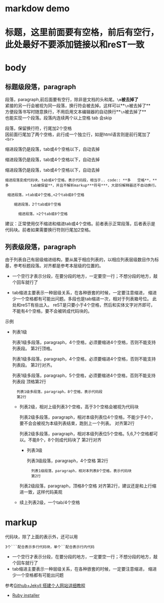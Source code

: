 markdow demo
============

# 标题，这里前面要有空格，前后有空行，此处最好不要添加链接以和reST一致

# body

## 标题级段落，paragraph

段落，paragraph,前后面要有空行，除非是文档的头和尾。**`\n`被去掉了**\
紧接的另一行会被视为同一段落，换行符会被去掉。这样可以**`\n`被去掉了**\
方便段落书写时随意换行，不用启用文本编辑器的自动换行**`\n`被去掉了**\
也能实现一个段落。段落内连续两个以上空格  tab       会skip

段落，保留换行符，行尾加2个空格  
因前面行尾加了两个空格，此行成一个独立行，如是html语言则是前行尾加了`<br>`

 缩进段落仍是段落，tab或4个空格以下，自动去掉
  
  缩进段落仍是段落，tab或4个空格以下，自动去掉
   
   缩进段落仍是段落，tab或4个空格以下，自动去掉

    缩进段落变成代码块，tab或4个空格，表示代码段，相当于.. code:: **多   空格**，**多          tab被保留**，并且不解析markup***符号***，大部份解释器还不自动换行。

     缩进段落，>tab或4个空格,<2个tab或8个空格

        缩进段落，2个tab或8个空格

          缩进段落，>2个tab或8个空格


建议：正常使用仅不缩进和缩进tab或4个空格。前者表示正常段落，后者表示是代码块。前者如果需要换行符则行尾加2空格。

## 列表级段落，paragraph

由于列表自己有层级缩进结构，要从属于相应列表的，以相应列表层级数目作为标基，参考标题段落。对齐都是参考本层级的位置的。

* 一个空行才表示分段，在要分段的地方，一定要空一行；不想分段的地方，敲个回车就行了

* tab缩进主要表示一种层级关系，在各种嵌套的时候，一定要注意缩进，
  缩进少一个空格都有可能出问题。多段也是tab缩进一次，相对于列表箱号位。
  此处和reST有些出入。 reST是只要小于4个空格，然后和实体文字对齐即可，不能有4个空格，要不会被转成代码块的。

示例

- 列表1级

    列表1级多段落，paragraph，4个空格，必须要缩进4个空格，否则不能支持列表段。
第2行顶格。

    列表1级多段落，paragraph，4个空格，必须要缩进4个空格，否则不能支持列表段。
    第2行对齐。

     列表1级多段落，paragraph，5个空格，必须要缩进4个空格，否则不能支持列表段
     顶格第2行

        列表1级多段落，paragraph，8个空格，表示代码段
        第2行

    + 列表2级，相对上级列表3个空格，高于3个空格会被视为代码块

        列表2级多段落，paragraph，相对本级列表位4个空格，不能少于4个，要不会会被视为本级列表结束，跑到上一个列表。
        对齐第2行

         列表2级多段落，paragraph，相对本级列表位5个空格。5,6,7个空格都可以。不能8个，8个则成代码块了
         第2行对齐

    
        * 列表3级

            列表3级段落，paragraph，4个空格
            第2行

                列表1级段落，paragraph，相对本列表8个空格，表示代码块
                第2行


        列表2级段落，paragraph，顶格8个空格
      对齐第2行，建议还是和上行缩进一致，这样代码美观
   
    - 续上列表2级，一个tab/4个空格

# markup

代码块，除了上面的表示外，还可以用
```
3个```配合表示多行代码块，单个``配合表示行内代码
```

- 一个空行才表示分段，在要分段的地方，一定要空一行；不想分段的地方，敲个回车就行了
- tab缩进主要表示一种层级关系，在各种嵌套的时候，一定要注意缩进，
  缩进少一个空格都有可能出问题


参考[Github+Jekyll 搭建个人网站详细教程](https://www.jianshu.com/p/9f71e260925d)

- [Ruby installer](https://links.jianshu.com/go?to=https%3A%2F%2Frubyinstaller.org%2F)

